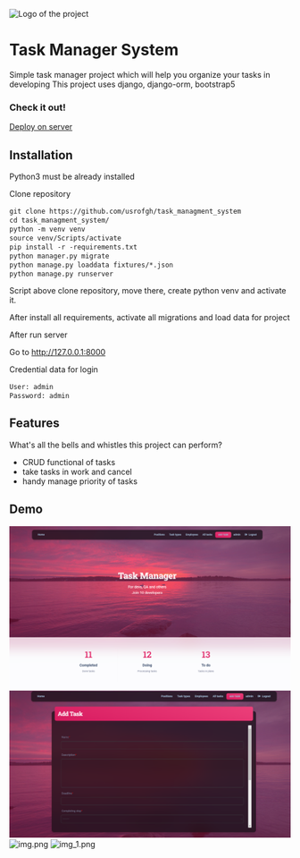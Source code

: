 ![Logo of the project](https://raw.githubusercontent.com/jehna/readme-best-practices/master/sample-logo.png)

# Task Manager System

Simple task manager project which will help you organize your tasks in developing
This project uses django, django-orm, bootstrap5

### Check it out!
[Deploy on server](http://127.0.0.1:8000)

## Installation
Python3 must be already installed

Clone repository
```shell
git clone https://github.com/usrofgh/task_managment_system
cd task_managment_system/
python -m venv venv
source venv/Scripts/activate
pip install -r -requirements.txt
python manager.py migrate
python manage.py loaddata fixtures/*.json
python manage.py runserver
```
Script above clone repository, move there, create python venv and activate it.

After install all requirements, activate all migrations and load data for project

After run server

Go to http://127.0.0.1:8000

Credential data for login
```
User: admin
Password: admin
```


## Features

What's all the bells and whistles this project can perform?
* CRUD functional of tasks
* take tasks in work and cancel
* handy manage priority of tasks


## Demo
![ad task.png](demo%20screenshots%2Fad%20task.png)
![img_1.png](demo%20screenshots%2Fimg_1.png)
![img.png](img.png)
![img_1.png](img_1.png)
